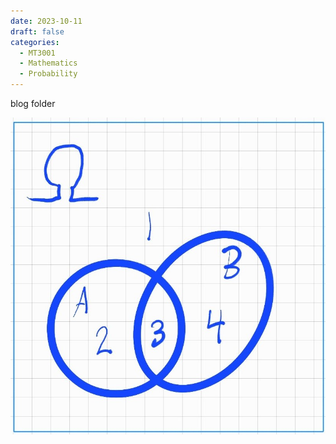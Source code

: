 ```yaml
---
date: 2023-10-11
draft: false
categories:
  - MT3001
  - Mathematics
  - Probability
---
```

<link rel="stylesheet" type="text/css" href="static/blog.css">


blog folder
<!-- ![Venn](static/img/4/venndiagram.jpg) -->

<img src="static/img/4/venndiagram.jpg" class="img-responsive">